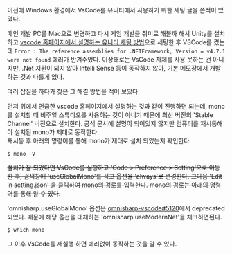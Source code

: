 이전에 Windows 환경에서 VsCode를 유니티에서 사용하기 위한 세팅 글을 쓴적이 있었다.

메인 개발 PC를 Mac으로 변경하고 다시 게임 개발을 취미로 해볼까 해서 Unity를 설치하고 [vscode 홈페이지에서 설명하는 유니티 세팅 방법](https://code.visualstudio.com/docs/other/unity)으로 세팅한 후 VSCode를 켰는데 `Error : The reference assemblies for .NETFramework, Version = v4.7.1 were not found` 에러가 반겨주었다.
이상태로는 VsCode 자체를 사용 못하는 건 아니지만, .Net 지원이 되지 않아 Intelli Sense 등이 동작하지 않아, 기본 메모장에서 개발하는 것과 다를게 없다.

여러 삽질을 하다가 찾은 그 해결 방법을 적어 보았다.

먼저 위에서 언급한 vscode 홈페이지에서 설명하는 것과 같이 진행하면 되는데, mono 를 설치할 때 비주얼 스튜디오를 사용하는 것이 아니기 때문에 최신 버전의 'Stable Channel' 버전으로 설치한다. 공식 문서에 설명이 되어있지 않지만 컴퓨터를 재시동해야 설치된 mono가 제대로 동작한다.  
재시동 후 아래의 명령어를 통해 mono가 제대로 설치 되었는지 확인한다.

```terminal
$ mono -V
```

~~설치가 잘 되었다면 VsCode를 실행하고 'Code > Preference > Setting'으로 이동한 후, 검색창에 'useGlobalMono'를 적고 옵션을 'always'로 변경한다. 그다음 'Edit in setting.json' 을 클릭하여 mono의 경로를 입력한다. mono의 경로는 아래의 명령어를 통해 알 수 있다.~~

'omnisharp.useGlobalMono' 옵션은 [omnisharp-vscode#5120](https://github.com/OmniSharp/omnisharp-vscode/issues/5120)에서 deprecated되었다. 때문에 해당 옵션을 대체하는 'omnisharp.useModernNet'을 체크하면된다.

```terminal
$ which mono
```

그 이후 VsCode를 재실행 하면 에러없이 동작하는 것을 알 수 있다.

